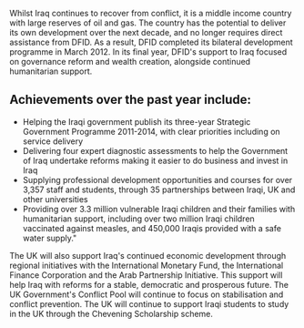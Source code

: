Whilst Iraq continues to recover from conflict, it is a middle income country with large reserves of oil and gas. The country has the potential to deliver its own development over the next decade, and no longer requires direct assistance from DFID. As a result, DFID completed its bilateral development programme in March 2012.  In its final year, DFID's support to Iraq focused on governance reform and wealth creation, alongside continued humanitarian support. 

## Achievements over the past year include:

- Helping the Iraqi government publish its three-year Strategic Government Programme 2011-2014, with clear priorities including on service delivery
- Delivering four expert diagnostic assessments to help the Government of Iraq undertake reforms making it easier to do business and invest in Iraq
- Supplying professional development opportunities and courses for over 3,357 staff and students, through 35 partnerships between Iraqi, UK and other universities
- Providing over 3.3 million vulnerable Iraqi children and their families with humanitarian support, including over two million Iraqi children vaccinated against measles, and 450,000 Iraqis provided with a safe water supply."

The UK will also support Iraq's continued economic development through regional initiatives with the International Monetary Fund, the International Finance Corporation and the Arab Partnership Initiative. This support will help Iraq with reforms for a stable, democratic and prosperous future.  The UK Government's Conflict Pool will continue to focus on stabilisation and conflict prevention. The UK will continue to support Iraqi students to study in the UK through the Chevening Scholarship scheme.